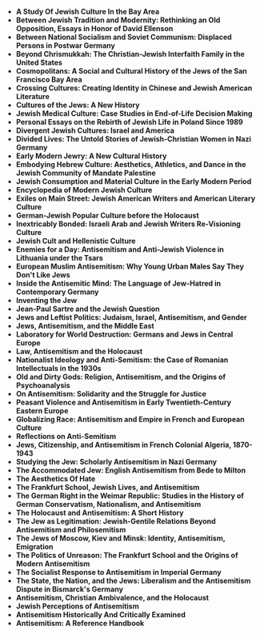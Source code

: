 
<ul>
 <li><b><a target="_blank" href="https://github.com/manjunath5496/Antisemitism-Books/blob/master/sml(1).pdf" style="text-decoration:none;">A Study Of Jewish Culture In the Bay Area</a></b></li>
 <li><b><a target="_blank" href="https://github.com/manjunath5496/Antisemitism-Books/blob/master/sml(2).pdf" style="text-decoration:none;">Between Jewish Tradition and Modernity: Rethinking an Old Opposition, Essays in Honor of David Ellenson </a></b></li>
                                <li><b><a target="_blank" href="https://github.com/manjunath5496/Antisemitism-Books/blob/master/sml(3).pdf" style="text-decoration:none;">Between National Socialism and Soviet Communism: Displaced Persons in Postwar Germany</a></b></li>
 <li><b><a target="_blank" href="https://github.com/manjunath5496/Antisemitism-Books/blob/master/sml(4).pdf" style="text-decoration:none;">Beyond Chrismukkah: The Christian-Jewish Interfaith Family in the United States </a></b></li>                              
<li><b><a target="_blank" href="https://github.com/manjunath5496/Antisemitism-Books/blob/master/sml(5).pdf" style="text-decoration:none;">Cosmopolitans: A Social and Cultural History of the Jews of the San Francisco Bay Area</a></b></li>
<li><b><a target="_blank" href="https://github.com/manjunath5496/Antisemitism-Books/blob/master/sml(6).pdf" style="text-decoration:none;">Crossing Cultures: Creating Identity in Chinese and Jewish American Literature</a></b></li>
                                <li><b><a target="_blank" href="https://github.com/manjunath5496/Antisemitism-Books/blob/master/sml(7).pdf" style="text-decoration:none;">Cultures of the Jews: A New History</a></b></li>
                                <li><b><a target="_blank" href="https://github.com/manjunath5496/Antisemitism-Books/blob/master/sml(8).pdf" style="text-decoration:none;">Jewish Medical Culture: Case Studies in End-of-Life Decision Making</a></b></li>      
 
 <li><b><a target="_blank" href="https://github.com/manjunath5496/Antisemitism-Books/blob/master/sml(9).pdf" style="text-decoration:none;">Personal Essays on the Rebirth of Jewish Life in Poland Since 1989 </a></b></li>                             
<li><b><a target="_blank" href="https://github.com/manjunath5496/Antisemitism-Books/blob/master/sml(10).pdf" style="text-decoration:none;">Divergent Jewish Cultures: Israel and America</a></b></li>                                
<li><b><a target="_blank" href="https://github.com/manjunath5496/Antisemitism-Books/blob/master/sml(11).pdf" style="text-decoration:none;">Divided Lives: The Untold Stories of Jewish-Christian Women in Nazi Germany</a></b></li>
                                <li><b><a target="_blank" href="https://github.com/manjunath5496/Antisemitism-Books/blob/master/sml(12).pdf" style="text-decoration:none;">Early Modern Jewry: A New Cultural History</a></b></li>
        <li><b><a target="_blank" href="https://github.com/manjunath5496/Antisemitism-Books/blob/master/sml(13).pdf" style="text-decoration:none;"> Embodying Hebrew Culture: Aesthetics, Athletics, and Dance in the Jewish Community of Mandate Palestine</a></b></li>
                                
 <li><b><a target="_blank" href="https://github.com/manjunath5496/Antisemitism-Books/blob/master/sml(14).pdf" style="text-decoration:none;">Jewish Consumption and Material Culture in the Early Modern Period</a></b></li>                              
<li><b><a target="_blank" href="https://github.com/manjunath5496/Antisemitism-Books/blob/master/sml(15).pdf" style="text-decoration:none;">Encyclopedia of Modern Jewish Culture </a></b></li>
<li><b><a target="_blank" href="https://github.com/manjunath5496/Antisemitism-Books/blob/master/sml(16).pdf" style="text-decoration:none;">Exiles on Main Street: Jewish American Writers and American Literary Culture</a></b></li>
                              
<li><b><a target="_blank" href="https://github.com/manjunath5496/Antisemitism-Books/blob/master/sml(17).pdf" style="text-decoration:none;">German-Jewish Popular Culture before the Holocaust</a></b></li>

 <li><b><a target="_blank" href="https://github.com/manjunath5496/Antisemitism-Books/blob/master/sml(18).pdf" style="text-decoration:none;">Inextricably Bonded: Israeli Arab and Jewish Writers Re-Visioning Culture</a></b></li>
 <li><b><a target="_blank" href="https://github.com/manjunath5496/Antisemitism-Books/blob/master/sml(19).pdf" style="text-decoration:none;">Jewish Cult and Hellenistic Culture  </a></b></li>
                                <li><b><a target="_blank" href="https://github.com/manjunath5496/Antisemitism-Books/blob/master/sml(20).pdf" style="text-decoration:none;"> Enemies for a Day: Antisemitism and Anti-Jewish Violence in Lithuania under the Tsars  </a></b></li>
 <li><b><a target="_blank" href="https://github.com/manjunath5496/Antisemitism-Books/blob/master/sml(21).pdf" style="text-decoration:none;">European Muslim Antisemitism: Why Young Urban Males Say They Don't Like Jews </a></b></li>                              
<li><b><a target="_blank" href="https://github.com/manjunath5496/Antisemitism-Books/blob/master/sml(22).pdf" style="text-decoration:none;">Inside the Antisemitic Mind: The Language of Jew-Hatred in Contemporary Germany </a></b></li>
<li><b><a target="_blank" href="https://github.com/manjunath5496/Antisemitism-Books/blob/master/sml(23).pdf" style="text-decoration:none;">Inventing the Jew</a></b></li>
<li><b><a target="_blank" href="https://github.com/manjunath5496/Antisemitism-Books/blob/master/sml(24).pdf" style="text-decoration:none;">Jean-Paul Sartre and the Jewish Question</a></b></li>                                                             
  <li><b><a target="_blank" href="https://github.com/manjunath5496/Antisemitism-Books/blob/master/sml(25).pdf" style="text-decoration:none;">Jews and Leftist Politics: Judaism, Israel, Antisemitism, and Gender </a></b></li>
 <li><b><a target="_blank" href="https://github.com/manjunath5496/Antisemitism-Books/blob/master/sml(26).pdf" style="text-decoration:none;">Jews, Antisemitism, and the Middle East</a></b></li>
                                <li><b><a target="_blank" href="https://github.com/manjunath5496/Antisemitism-Books/blob/master/sml(27).pdf" style="text-decoration:none;">Laboratory for World Destruction: Germans and Jews in Central Europe</a></b></li>
 <li><b><a target="_blank" href="https://github.com/manjunath5496/Antisemitism-Books/blob/master/sml(28).pdf" style="text-decoration:none;">Law, Antisemitism and the Holocaust</a></b></li>                              
<li><b><a target="_blank" href="https://github.com/manjunath5496/Antisemitism-Books/blob/master/sml(29).pdf" style="text-decoration:none;">Nationalist Ideology and Anti-Semitism: the Case of Romanian Intellectuals in the 1930s</a></b></li>
<li><b><a target="_blank" href="https://github.com/manjunath5496/Antisemitism-Books/blob/master/sml(30).pdf" style="text-decoration:none;">Old and Dirty Gods: Religion, Antisemitism, and the Origins of Psychoanalysis</a></b></li>
                                <li><b><a target="_blank" href="https://github.com/manjunath5496/Antisemitism-Books/blob/master/sml(31).pdf" style="text-decoration:none;">On Antisemitism: Solidarity and the Struggle for Justice</a></b></li>
                                <li><b><a target="_blank" href="https://github.com/manjunath5496/Antisemitism-Books/blob/master/sml(32).pdf" style="text-decoration:none;">Peasant Violence and Antisemitism in Early
Twentieth-Century Eastern Europe</a></b></li>      
 
 <li><b><a target="_blank" href="https://github.com/manjunath5496/Antisemitism-Books/blob/master/sml(33).pdf" style="text-decoration:none;">Globalizing Race: Antisemitism and Empire in French and European Culture</a></b></li> 
 
  <li><b><a target="_blank" href="https://github.com/manjunath5496/Antisemitism-Books/blob/master/sml(34).pdf" style="text-decoration:none;">Reflections on Anti-Semitism</a></b></li>  
  
 <li><b><a target="_blank" href="https://github.com/manjunath5496/Antisemitism-Books/blob/master/sml(36).pdf" style="text-decoration:none;">Jews, Citizenship, and Antisemitism in French Colonial Algeria, 1870-1943</a></b></li>
    <li><b><a target="_blank" href="https://github.com/manjunath5496/Antisemitism-Books/blob/master/sml(37).pdf" style="text-decoration:none;">Studying the Jew: Scholarly Antisemitism in Nazi Germany</a></b></li>
                                
 <li><b><a target="_blank" href="https://github.com/manjunath5496/Antisemitism-Books/blob/master/sml(38).pdf" style="text-decoration:none;">The Accommodated Jew: English Antisemitism from Bede to Milton </a></b></li>                              
<li><b><a target="_blank" href="https://github.com/manjunath5496/Antisemitism-Books/blob/master/sml(39).rar" style="text-decoration:none;">The Aesthetics Of Hate</a></b></li>
<li><b><a target="_blank" href="https://github.com/manjunath5496/Antisemitism-Books/blob/master/sml(40).pdf" style="text-decoration:none;">The Frankfurt School, Jewish Lives, and Antisemitism</a></b></li>
                              
<li><b><a target="_blank" href="https://github.com/manjunath5496/Antisemitism-Books/blob/master/sml(41).pdf" style="text-decoration:none;">The German Right in the Weimar Republic: Studies in the History of German Conservatism, Nationalism, and Antisemitism</a></b></li>

 <li><b><a target="_blank" href="https://github.com/manjunath5496/Antisemitism-Books/blob/master/sml(42).pdf" style="text-decoration:none;">The Holocaust and Antisemitism: A Short History</a></b></li>
 <li><b><a target="_blank" href="https://github.com/manjunath5496/Antisemitism-Books/blob/master/sml(43).pdf" style="text-decoration:none;">The Jew as Legitimation: Jewish-Gentile Relations Beyond Antisemitism and Philosemitism </a></b></li>
                                <li><b><a target="_blank" href="https://github.com/manjunath5496/Antisemitism-Books/blob/master/sml(44).pdf" style="text-decoration:none;">The Jews of Moscow, Kiev and Minsk: Identity, Antisemitism, Emigration </a></b></li>
 <li><b><a target="_blank" href="https://github.com/manjunath5496/Antisemitism-Books/blob/master/sml(45).pdf" style="text-decoration:none;">The Politics of Unreason: The Frankfurt School and the Origins of Modern Antisemitism </a></b></li>                              
<li><b><a target="_blank" href="https://github.com/manjunath5496/Antisemitism-Books/blob/master/sml(46).pdf" style="text-decoration:none;">The Socialist Response to Antisemitism in Imperial Germany </a></b></li>
<li><b><a target="_blank" href="https://github.com/manjunath5496/Antisemitism-Books/blob/master/sml(47).pdf" style="text-decoration:none;">The State, the Nation, and the Jews: Liberalism and the Antisemitism Dispute in Bismarck's Germany</a></b></li>



<li><b><a target="_blank" href="https://github.com/manjunath5496/Antisemitism-Books/blob/master/sml(48).pdf" style="text-decoration:none;">Antisemitism, Christian Ambivalence, and the Holocaust</a></b></li>
 <li><b><a target="_blank" href="https://github.com/manjunath5496/Antisemitism-Books/blob/master/sml(49).pdf" style="text-decoration:none;">Jewish Perceptions of Antisemitism  </a></b></li>
                                <li><b><a target="_blank" href="https://github.com/manjunath5496/Antisemitism-Books/blob/master/sml(50).pdf" style="text-decoration:none;">Antisemitism Historically And Critically Examined</a></b></li>
 
<li><b><a target="_blank" href="https://github.com/manjunath5496/Antisemitism-Books/blob/master/sml(52).pdf" style="text-decoration:none;">Antisemitism: A Reference Handbook</a></b></li>


 
 
 
 
 
 
 </ul>
